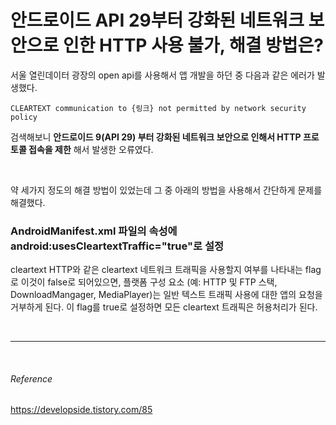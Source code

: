 # 안드로이드 API 29부터 강화된 네트워크 보안으로 인한 HTTP 사용 불가, 해결 방법은?

서울 열린데이터 광장의 open api를 사용해서 앱 개발을 하던 중 다음과 같은 에러가 발생했다.

`CLEARTEXT communication to {링크} not permitted by network security policy`

검색해보니 **안드로이드 9(API 29) 부터 강화된 네트워크 보안으로 인해서 HTTP 프로토콜 접속을 제한** 해서 발생한 오류였다.

<br>

약 세가지 정도의 해결 방법이 있었는데 그 중 아래의 방법을 사용해서 간단하게 문제를 해결했다.

### AndroidManifest.xml 파일의 <application> 속성에 android:usesCleartextTraffic="true"로 설정

cleartext HTTP와 같은 cleartext 네트워크 트래픽을 사용할지 여부를 나타내는 flag로 이것이 false로 되어있으면, 플랫폼 구성 요소 (예: HTTP 및 FTP 스택, DownloadMangager, MediaPlayer)는 일반 텍스트 트래픽 사용에 대한 앱의 요청을 거부하게 된다. 이 flag를 true로 설정하면 모든 cleartext 트래픽은 허용처리가 된다.

<br>

---

<br>

###### Reference

https://developside.tistory.com/85
